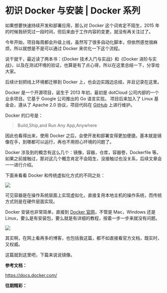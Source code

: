 # 初识 Docker 与安装 | Docker 系列

如果想要快速持续开发和部署应用，那么对 Docker 这个词肯定不陌生，2015 年的时候我研究过一段时间，但后来由于工作内容的变更，就没有再关注过了。

今年开始，项目每周都会升级上线，虽然写了很多自动化脚本，但依然感觉很麻烦，所以就想是不是可以通过 Docker 来优化一下这个流程。

说干就干，最近读了两本书：《Docker 技术入门与实战》和《Docker 进阶与实战》，以及在测试环境的验证，也算是有了点心得，所以在这里总结一下，分享给大家。

后续计划把线上环境都迁移到 Docker 上，也会边实践边总结，并且记录在这里。

Docker 是一个开源项目，诞生于 2013 年初，最初是 dotCloud 公司内部的一个业余项目。它基于 Google 公司推出的 Go 语言实现。 项目后来加入了 Linux 基金会，遵从了 Apache 2.0 协议，项目代码在 [GitHub](https://github.com/docker/docker) 上进行维护。

Docker 的口号是：

> Build,Ship,and Run Any App,Anywhere

因此也看得出来，使用 Docker 之后，会使开发和部署变得更加便捷。基本就是镜像在手，到哪都可以运行，再也不用担心环境的问题了。

Docker 涉及到的概念有这么几个：镜像，容器，仓库，容器卷，Dockerfile 等。如果之前接触过，那对这几个概念肯定不会陌生，没接触过也没关系，后续文章会一一进行介绍。

下面来看看 Docker 和传统虚拟化方式的不同之处：

![](http://ww1.sinaimg.cn/large/0061a0TTly1gfjk4102b4j30yh0ljwis.jpg)

可见容器是在操作系统层面上实现虚拟化，直接复用本地主机的操作系统，而传统方式则是在硬件层面实现。

Docker 安装也非常简单，直接到 [Docker 官网](https://docs.docker.com/get-docker/)，不管是 Mac，Windows 还是 Linux，要么是有安装包，要么就是有详细的教程，按着一步一步来就没有问题。

![](http://ww1.sinaimg.cn/large/0061a0TTly1gfjk4z7dfzj30mz0feju5.jpg)

其实啊，在网上看再多的博客，也包括我这篇，都不如直接看官方文档，既实时，又权威。

这篇就到这里吧，下篇来说说镜像。

**参考文档：**

https://docs.docker.com/

**往期精彩：**

